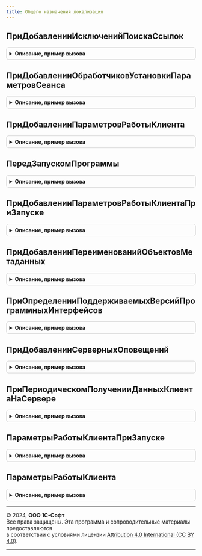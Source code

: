 ```yaml
---
title: Общего назначения локализация
---
```



## ПриДобавленииИсключенийПоискаСсылок
<details style="margin: 1em 0; padding: 0.5em; border: 1px solid #ccc; border-radius: 6px;">

<summary style="font-weight: bold; cursor: pointer;">Описание, пример вызова</summary>

```bsl

// Определяет объекты метаданных и отдельные реквизиты, которые исключаются из результатов поиска ссылок,
// не учитываются при монопольном удалении помеченных, замене ссылок и в отчете по местам использования.
//
// См. ОбщегоНазначенияПереопределяемый.ПриДобавленииИсключенийПоискаСсылок
//
Процедура ПриДобавленииИсключенийПоискаСсылок(ИсключенияПоискаСсылок) Экспорт
```

Пример вызова
```bsl
ОбщегоНазначенияЛокализация.ПриДобавленииИсключенийПоискаСсылок(ИсключенияПоискаСсылок) 
```
</details>

## ПриДобавленииОбработчиковУстановкиПараметровСеанса
<details style="margin: 1em 0; padding: 0.5em; border: 1px solid #ccc; border-radius: 6px;">

<summary style="font-weight: bold; cursor: pointer;">Описание, пример вызова</summary>

```bsl

// Определяет соответствие имен параметров сеанса и обработчиков для их установки.
//
// В указанных модулях должна быть размещена процедура обработчика, в которую передаются параметры
//  ИмяПараметра           - Строка - имя параметра сеанса, который требуется установить.
//  УстановленныеПараметры - Массив - имена параметров, которые уже установлены.
//
// Далее пример процедуры обработчика для копирования в указанные модули.
//
// См. ОбщегоНазначенияПереопределяемый.ПриДобавленииОбработчиковУстановкиПараметровСеанса.
//
Процедура ПриДобавленииОбработчиковУстановкиПараметровСеанса(Обработчики) Экспорт
```

Пример вызова
```bsl
ОбщегоНазначенияЛокализация.ПриДобавленииОбработчиковУстановкиПараметровСеанса(Обработчики) 
```
</details>

## ПриДобавленииПараметровРаботыКлиента
<details style="margin: 1em 0; padding: 0.5em; border: 1px solid #ccc; border-radius: 6px;">

<summary style="font-weight: bold; cursor: pointer;">Описание, пример вызова</summary>

```bsl

// Позволяет задать значения параметров, необходимых для работы клиентского кода
// конфигурации без дополнительных серверных вызовов.
//
// см. ОбщегоНазначенияПереопределяемый.ПриДобавленииПараметровРаботыКлиента
//
Процедура ПриДобавленииПараметровРаботыКлиента(Параметры) Экспорт
```

Пример вызова
```bsl
ОбщегоНазначенияЛокализация.ПриДобавленииПараметровРаботыКлиента(Параметры) 
```
</details>

## ПередЗапускомПрограммы
<details style="margin: 1em 0; padding: 0.5em; border: 1px solid #ccc; border-radius: 6px;">

<summary style="font-weight: bold; cursor: pointer;">Описание, пример вызова</summary>

```bsl

// см. ОбщегоНазначенияПереопределяемый.ПередЗапускомПрограммы
Процедура ПередЗапускомПрограммы() Экспорт
```

Пример вызова
```bsl
ОбщегоНазначенияЛокализация.ПередЗапускомПрограммы() 
```
</details>

## ПриДобавленииПараметровРаботыКлиентаПриЗапуске
<details style="margin: 1em 0; padding: 0.5em; border: 1px solid #ccc; border-radius: 6px;">

<summary style="font-weight: bold; cursor: pointer;">Описание, пример вызова</summary>

```bsl

// Позволяет задать значения параметров, необходимых для работы клиентского кода
// при запуске конфигурации (в обработчиках событий ПередНачаломРаботыСистемы и ПриНачалеРаботыСистемы)
// без дополнительных серверных вызовов.
//
// см. ОбщегоНазначенияПереопределяемый.ПриДобавленииПараметровРаботыКлиентаПриЗапуске
//
Процедура ПриДобавленииПараметровРаботыКлиентаПриЗапуске(Параметры) Экспорт
```

Пример вызова
```bsl
ОбщегоНазначенияЛокализация.ПриДобавленииПараметровРаботыКлиентаПриЗапуске(Параметры) 
```
</details>

## ПриДобавленииПереименованийОбъектовМетаданных
<details style="margin: 1em 0; padding: 0.5em; border: 1px solid #ccc; border-radius: 6px;">

<summary style="font-weight: bold; cursor: pointer;">Описание, пример вызова</summary>

```bsl

// Вызывается при обновлении информационной базы для учета переименований подсистем и ролей в конфигурации.
//
// см. ОбщегоНазначенияПереопределяемый.ПриДобавленииПереименованийОбъектовМетаданных
//
Процедура ПриДобавленииПереименованийОбъектовМетаданных(Итог) Экспорт
```

Пример вызова
```bsl
ОбщегоНазначенияЛокализация.ПриДобавленииПереименованийОбъектовМетаданных(Итог) 
```
</details>

## ПриОпределенииПоддерживаемыхВерсийПрограммныхИнтерфейсов
<details style="margin: 1em 0; padding: 0.5em; border: 1px solid #ccc; border-radius: 6px;">

<summary style="font-weight: bold; cursor: pointer;">Описание, пример вызова</summary>

```bsl

// Определяет список версий программных интерфейсов, доступных через web-сервис InterfaceVersion.
//
// См. ОбщегоНазначенияПереопределяемый.ПриОпределенииПоддерживаемыхВерсийПрограммныхИнтерфейсов
//
Процедура ПриОпределенииПоддерживаемыхВерсийПрограммныхИнтерфейсов(ПоддерживаемыеВерсии) Экспорт
```

Пример вызова
```bsl
ОбщегоНазначенияЛокализация.ПриОпределенииПоддерживаемыхВерсийПрограммныхИнтерфейсов(ПоддерживаемыеВерсии) 
```
</details>

## ПриДобавленииСерверныхОповещений
<details style="margin: 1em 0; padding: 0.5em; border: 1px solid #ccc; border-radius: 6px;">

<summary style="font-weight: bold; cursor: pointer;">Описание, пример вызова</summary>

```bsl

// См. ОбщегоНазначенияПереопределяемый.ПриДобавленииСерверныхОповещений
Процедура ПриДобавленииСерверныхОповещений(Оповещения) Экспорт
```

Пример вызова
```bsl
ОбщегоНазначенияЛокализация.ПриДобавленииСерверныхОповещений(Оповещения) 
```
</details>

## ПриПериодическомПолученииДанныхКлиентаНаСервере
<details style="margin: 1em 0; padding: 0.5em; border: 1px solid #ccc; border-radius: 6px;">

<summary style="font-weight: bold; cursor: pointer;">Описание, пример вызова</summary>

```bsl

//см. ОбщегоНазначенияПереопределяемый.ПриПериодическомПолученииДанныхКлиентаНаСервере
Процедура ПриПериодическомПолученииДанныхКлиентаНаСервере(Параметры, Результаты) Экспорт
```

Пример вызова
```bsl
ОбщегоНазначенияЛокализация.ПриПериодическомПолученииДанныхКлиентаНаСервере(Параметры, Результаты) 
```
</details>

## ПараметрыРаботыКлиентаПриЗапуске
<details style="margin: 1em 0; padding: 0.5em; border: 1px solid #ccc; border-radius: 6px;">

<summary style="font-weight: bold; cursor: pointer;">Описание, пример вызова</summary>

```bsl

// см. ОбщегоНазначенияПереопределяемый.ПриДобавленииПараметровРаботыКлиентаПриЗапуске
//
Процедура ПараметрыРаботыКлиентаПриЗапуске(Параметры) Экспорт
```

Пример вызова
```bsl
ОбщегоНазначенияЛокализация.ПараметрыРаботыКлиентаПриЗапуске(Параметры) 
```
</details>

## ПараметрыРаботыКлиента
<details style="margin: 1em 0; padding: 0.5em; border: 1px solid #ccc; border-radius: 6px;">

<summary style="font-weight: bold; cursor: pointer;">Описание, пример вызова</summary>

```bsl

// см. ОбщегоНазначенияПереопределяемый.ПриДобавленииПараметровРаботыКлиента
//
Процедура ПараметрыРаботыКлиента(Параметры) Экспорт
```

Пример вызова
```bsl
ОбщегоНазначенияЛокализация.ПараметрыРаботыКлиента(Параметры) 
```
</details>

---

© 2024, **ООО 1С-Софт**  
Все права защищены. Эта программа и сопроводительные материалы предоставляются  
в соответствии с условиями лицензии [Attribution 4.0 International (CC BY 4.0)](https://creativecommons.org/licenses/by/4.0/legalcode).

---
